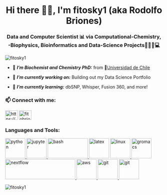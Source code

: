 <h1 align="center">Hi there 👋🏻, I'm fitosky1 (aka Rodolfo Briones)</h1>
<h3 align="center">Data and Computer Scientist 📊 via Computational-Chemistry, -Biophysics, Bioinformatics and Data-Science Projects🧪🔬🧬💻 </h3>

<p align="left"> <img src="https://komarev.com/ghpvc/?username=fitosky1&label=Profile%20views&color=0e75b6&style=flat" alt="fitosky1" /> </p>

- 🧪 ***I’m Biochemist and Chemistry PhD:*** from 🦉[Universidad de Chile](https://www.uchile.cl)

- 👀 ***I’m currently working on:*** Building out my Data Science Portfolio

- 🌱 ***I’m currently learning:*** dbSNP, Whisper, Fusion 360, and more!

<!--- - ⚡ ***Fun facts:***  I 💖 music, sci-fi, reading, biking --->

<h3 align="left">📫 Connect with me:</h3>
<p align="left">
<a href="https://www.linkedin.com/in/rodolfo-briones-phd/" target="blank"><img align="center" src="https://cdn.jsdelivr.net/npm/simple-icons@7.19.0/icons/linkedin.svg" alt="https://www.linkedin.com/in/rodolfo-briones-phd/" height="30" width="40" /></a>
<a href="mailto:fitobriones+git@gmail.com" target="blank"><img align="center" src="https://cdn.jsdelivr.net/npm/simple-icons@7.19.0/icons/gmail.svg" alt="fitobriones+git@gmail.com" height="30" width="40" /></a>
</p>

<h3 align="left">Languages and Tools:</h3>
<p align="left"> 
<a href="https://www.python.org" target="_blank"> <img src="https://www.vectorlogo.zone/logos/python/python-icon.svg" alt="python" width="64" height="64"/> </a>  
<a href="https://jupyter.org" target="_blank"> <img src="https://www.vectorlogo.zone/logos/jupyter/jupyter-icon.svg" alt="jupyter" width="64" height="64"/> </a>  
<a href="https://www.gnu.org/software/bash/" target="_blank"> <img src="https://www.vectorlogo.zone/logos/gnu_bash/gnu_bash-official.svg" alt="bash" width="128" height="64"/>  
<a href="https://www.latex-project.org" target="_blank"> <img src="https://github.com/detain/svg-logos/blob/master/svg/latex.svg" alt="latex" width="64" height="64"/></a>   
<a href="https://www.linux.org/" target="_blank"> <img src="https://www.vectorlogo.zone/logos/linux/linux-icon.svg" alt="linux" width="64" height="64"/> </a>   
<a href="https://www.gromacs.org/" target="_blank"> <img src="https://gitlab.com/uploads/-/system/project/avatar/17679574/gmx_falcon_blue.png?width=64" alt="gromacs" width="64" height="64"/></a>   
<a href="https://www.nextflow.io" target="_blank"> <img src="https://www.nextflow.io/img/nextflow2014_no-bg.png" alt="nextflow" width="224" height="64"/> </a>   
<a href="https://aws.amazon.com" target="_blank"> <img src="https://www.vectorlogo.zone/logos/amazon_aws/amazon_aws-icon.svg" alt="aws" width="64" height="64"/>   
<a href="https://www.docker.com" target="_blank"> <img src="https://www.vectorlogo.zone/logos/docker/docker-official.svg" alt="git" width="64" height="64"/> </a>  
<a href="https://www.arduino.cc" target="_blank"> <img src="https://www.vectorlogo.zone/logos/arduino/arduino-icon.svg" alt="git" width="64" height="64"/> </a>  
 
 </p>

<p><img align="center" src="https://github-readme-stats.vercel.app/api/top-langs?username=fitosky1&show_icons=true&locale=en&layout=compact" alt="fitosky1" /></p>


  
<!--- 
- 👋 Hi, I’m @fitosky1
- 👀 I’m interested in ...
- 🌱 I’m currently learning ...
- 💞️ I’m looking to collaborate on ...
- 📫 How to reach me ...
--->

<!---
fitosky1/fitosky1 is a ✨ special ✨ repository because its `README.md` (this file) appears on your GitHub profile.
You can click the Preview link to take a look at your changes.
--->
